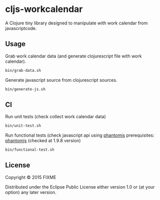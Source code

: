 # cljs-workcalendar

A Clojure tiny library designed to manipulate with work calendar from javascriptcode.

## Usage

Grab work calendar data (and generate clojurescript file with work calendar).
```bash
bin/grab-data.sh
```
Generate javascript source from clojurescript sources.
```bash
bin/generate-js.sh
```

## CI
Run unit tests (check collect work calendar data)
```bash
bin/unit-test.sh
```

Run functional tests (check javascript api using [phantomjs](http://phantomjs.org/download.html)
prerequisites: [phantomjs](http://phantomjs.org/download.html) (checked at 1.9.8 version)
```bash
bin/functional-test.sh
```

## License

Copyright © 2015 FIXME

Distributed under the Eclipse Public License either version 1.0 or (at
your option) any later version.
